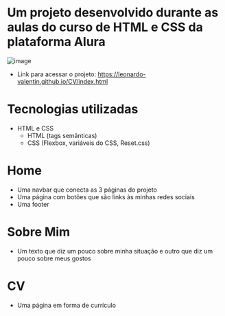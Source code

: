 # Um projeto desenvolvido durante as aulas do curso de HTML e CSS da plataforma Alura
![image](https://user-images.githubusercontent.com/71048056/229329371-c481673c-2f21-4aaa-9d7a-00a3a7424821.png)

- Link para acessar o projeto: https://leonardo-valentin.github.io/CV/index.html 

# Tecnologias utilizadas
- HTML e CSS
  - HTML (tags semânticas)
  - CSS (Flexbox, variáveis do CSS, Reset.css)
# Home
- Uma navbar que conecta as 3 páginas do projeto
- Uma página com botões que são links às minhas redes sociais
- Uma footer
# Sobre Mim
- Um texto que diz um pouco sobre minha situação e outro que diz um pouco sobre meus gostos
# CV
- Uma página em forma de currículo
